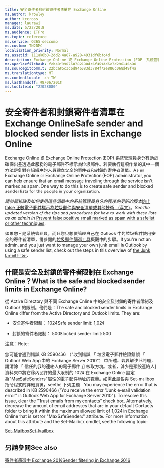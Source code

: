 ```yaml
---
title: 安全寄件者和封鎖寄件者清單在 Exchange Online
ms.author: krowley
author: kccross
manager: laurawi
ms.date: 5/22/2018
ms.audience: ITPro
ms.topic: reference
ms.service: O365-seccomp
ms.custom: TN2DMC
localization_priority: Normal
ms.assetid: 111ab6b0-2dd2-4a87-a928-4931df6b3c4d
description: Exchange Online 或 Exchange Online Protection (EOP) 系統管理員身分有助於確保出差透過此服務的電子郵件不標示為垃圾郵件。若要執行這項作業的其中一個方法是針對在組織中的人員建立安全的寄件者和封鎖的寄件者清單。
ms.openlocfilehash: fcb43f990750782788dc6f459dd5c7d296146a38
ms.sourcegitcommit: 22bca85c3c6d946083d3784f72e886c068d49f4a
ms.translationtype: MT
ms.contentlocale: zh-TW
ms.lasthandoff: 08/06/2018
ms.locfileid: "22028080"
---
```

# <a name="safe-sender-and-blocked-sender-lists-in-exchange-online"></a><span data-ttu-id="f5fed-104">安全寄件者和封鎖寄件者清單在 Exchange Online</span><span class="sxs-lookup"><span data-stu-id="f5fed-104">Safe sender and blocked sender lists in Exchange Online</span></span>

<span data-ttu-id="f5fed-p102">Exchange Online 或 Exchange Online Protection (EOP) 系統管理員身分有助於確保出差透過此服務的電子郵件不標示為垃圾郵件。若要執行這項作業的其中一個方法是針對在組織中的人員建立安全的寄件者和封鎖的寄件者清單。</span><span class="sxs-lookup"><span data-stu-id="f5fed-p102">As an Exchange Online or Exchange Online Protection (EOP) administrator, you can help ensure that an email message traveling through the service isn't marked as spam. One way to do this is to create safe sender and blocked sender lists for the people in your organization.</span></span> 
  
 <span data-ttu-id="f5fed-107">*請參閱秘訣及如何使用這些清單中的系統管理員身分的程序的更新的版本*[防止 false 正數電子郵件標示為垃圾郵件與安全清單或其他技術 （英文）](https://go.microsoft.com/fwlink/p/?LinkID=534224)。</span><span class="sxs-lookup"><span data-stu-id="f5fed-107">*See the updated version of the tips and procedures for how to work with these lists as an admin in* [Prevent false positive email marked as spam with a safelist or other techniques](https://go.microsoft.com/fwlink/p/?LinkID=534224).</span></span> 
  
<span data-ttu-id="f5fed-108">如果您不是系統管理員，而且您只想要管理自己在 Outlook 中的垃圾郵件使用安全的寄件者清單，請參閱的[垃圾郵件篩選工具](https://go.microsoft.com/fwlink/?LinkId=817222)概觀中的步驟。</span><span class="sxs-lookup"><span data-stu-id="f5fed-108">If you're not an admin, and you just want to manage your own junk email in Outlook by using a safe sender list, check out the steps in this overview of [the Junk Email Filter](https://go.microsoft.com/fwlink/?LinkId=817222).</span></span> 
  
## <a name="what-is-the-safe-and-blocked-sender-limits-in-exchange-online"></a><span data-ttu-id="f5fed-109">什麼是安全及封鎖的寄件者限制在 Exchange Online？</span><span class="sxs-lookup"><span data-stu-id="f5fed-109">What is the safe and blocked sender limits in Exchange Online?</span></span>

<span data-ttu-id="f5fed-p103">從 Active Directory 與不同 Exchange Online 中的安全及封鎖的寄件者限制及 Outlook 的限制。他們是：</span><span class="sxs-lookup"><span data-stu-id="f5fed-p103">The safe and blocked sender limits in Exchange Online differ from the Active Directory and Outlook limits. They are:</span></span>
  
- <span data-ttu-id="f5fed-112">安全寄件者限制： 1024</span><span class="sxs-lookup"><span data-stu-id="f5fed-112">Safe sender limit: 1,024</span></span>
    
- <span data-ttu-id="f5fed-113">封鎖的寄件者限制： 500</span><span class="sxs-lookup"><span data-stu-id="f5fed-113">Blocked sender limit: 500</span></span>
    
<span data-ttu-id="f5fed-114">注意：</span><span class="sxs-lookup"><span data-stu-id="f5fed-114">Note:</span></span>
  
<span data-ttu-id="f5fed-p104">您可能會遇到錯誤 KB 2590466 （"收到錯誤 「 垃圾電子郵件驗證錯誤 「 Outlook Web App 中的 Exchange Server 2010"） 中所述。若要解決此問題，請清除 「 信任的我的連絡人的電子郵件 」] 核取方塊。或者，減少是預設連絡人] 資料夾中將它移內允許的最大限制的 1024 在 Exchange Online 設定為"MaxSafeSenders"屬性的電子郵件地址的數量。如需此屬性與 Set-mailbox 指令程式的詳細資訊，seethe 下列主題：</span><span class="sxs-lookup"><span data-stu-id="f5fed-p104">You may experience the error that is described in KB 2590466 ("You receive the error "Junk e-mail validation error" in Outlook Web App for Exchange Server 2010"). To resolve this issue, clear the "Trust emails from my contacts" check box. Alternatively, decrease the amount of email addresses that are in your default Contacts folder to bring it within the maximum allowed limit of 1,024 in Exchange Online that is set for "MaxSafeSenders" attribute. For more information about this attribute and the Set-Mailbox cmdlet, seethe following topic:</span></span>
  
[<span data-ttu-id="f5fed-119">Set-Mailbox</span><span class="sxs-lookup"><span data-stu-id="f5fed-119">Set-Mailbox</span></span>](https://docs.microsoft.com/en-us/powershell/module/exchange/mailboxes/Set-Mailbox?view=exchange-ps)
  
## <a name="see-also"></a><span data-ttu-id="f5fed-120">另請參閱</span><span class="sxs-lookup"><span data-stu-id="f5fed-120">See also</span></span>

[<span data-ttu-id="f5fed-121">寄件者篩選中 Exchange 2016</span><span class="sxs-lookup"><span data-stu-id="f5fed-121">Sender filtering in Exchange 2016</span></span>](http://technet.microsoft.com/library/b833f864-ff10-46a0-a653-28fb9ba30896.aspx)

